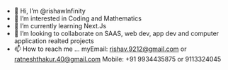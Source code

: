 - 👋 Hi, I’m @rishawInfinity
- 👀 I’m interested in Coding and Mathematics
- 🌱 I’m currently learning Next.Js
- 💞️ I’m looking to collaborate on SAAS, web dev, app dev and computer application realted projects
- 📫 How to reach me ... myEmail: rishav.9212@gmail.com or ratneshthakur.40@gmail.com Mobile: +91 9934435875 or 9113324045

<!---
rishawInfinity/rishawInfinity is a ✨ special ✨ repository because its `README.md` (this file) appears on your GitHub profile.
You can click the Preview link to take a look at your changes.
--->
